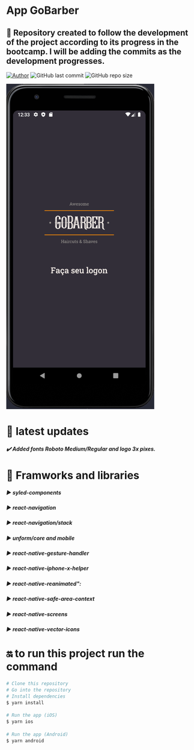 # App GoBarber

## :rocket: Repository created to follow the development of the project according to its progress in the bootcamp. I will be adding the commits as the development progresses.






[![Author](https://img.shields.io/badge/author-AntonioSilvaAzevedo-blue?style=plastic)](https://github.com/AntonioSilvaAzevedo)
![GitHub last commit](https://img.shields.io/github/last-commit/AntonioSilvaAzevedo/GoBarber---Front?style=plastic)
![GitHub repo size](https://img.shields.io/github/repo-size/AntonioSilvaAzevedo/GoBarber---Front?style=plastic)




![](.github/appgb.png)


# :eyes: latest updates

##### :heavy_check_mark: Added fonts Roboto Medium/Regular and logo 3x pixes.


# :blue_book: Framworks and libraries

##### :arrow_forward: syled-components
##### :arrow_forward: react-navigation
##### :arrow_forward: react-navigation/stack
##### :arrow_forward: unform/core and mobile
##### :arrow_forward: react-native-gesture-handler
##### :arrow_forward: react-native-iphone-x-helper
##### :arrow_forward: react-native-reanimated":
##### :arrow_forward: react-native-safe-area-context
##### :arrow_forward: react-native-screens
##### :arrow_forward: react-native-vector-icons

# :on: to run this project run the command
```bash
# Clone this repository
# Go into the repository
# Install dependencies
$ yarn install

# Run the app (iOS)
$ yarn ios

# Run the app (Android)
$ yarn android
```
